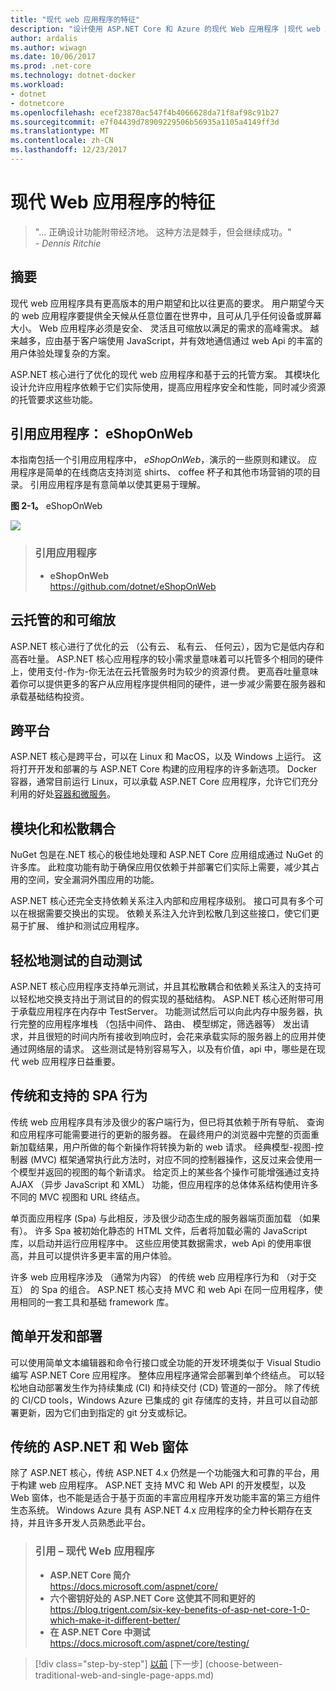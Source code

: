 ```yaml
---
title: "现代 web 应用程序的特征"
description: "设计使用 ASP.NET Core 和 Azure 的现代 Web 应用程序 |现代 web 应用程序的特征"
author: ardalis
ms.author: wiwagn
ms.date: 10/06/2017
ms.prod: .net-core
ms.technology: dotnet-docker
ms.workload:
- dotnet
- dotnetcore
ms.openlocfilehash: ecef23870ac547f4b4066628da71f8af98c91b27
ms.sourcegitcommit: e7f04439d78909229506b56935a1105a4149ff3d
ms.translationtype: MT
ms.contentlocale: zh-CN
ms.lasthandoff: 12/23/2017
---
```

# <a name="characteristics-of-modern-web-applications"></a>现代 Web 应用程序的特征

> "… 正确设计功能附带经济地。 这种方法是棘手，但会继续成功。"  
> _\- Dennis Ritchie_

## <a name="summary"></a>摘要

现代 web 应用程序具有更高版本的用户期望和比以往更高的要求。 用户期望今天的 web 应用程序要提供全天候从任意位置在世界中，且可从几乎任何设备或屏幕大小。 Web 应用程序必须是安全、 灵活且可缩放以满足的需求的高峰需求。 越来越多，应由基于客户端使用 JavaScript，并有效地通信通过 web Api 的丰富的用户体验处理复杂的方案。

ASP.NET 核心进行了优化的现代 web 应用程序和基于云的托管方案。 其模块化设计允许应用程序依赖于它们实际使用，提高应用程序安全和性能，同时减少资源的托管要求这些功能。

## <a name="reference-application-eshoponweb"></a>引用应用程序： eShopOnWeb

本指南包括一个引用应用程序中， *eShopOnWeb*，演示的一些原则和建议。 应用程序是简单的在线商店支持浏览 shirts、 coffee 杯子和其他市场营销的项的目录。 引用应用程序是有意简单以使其更易于理解。

**图 2-1。** eShopOnWeb

![](./media/image2-1.png)

> ### <a name="reference-application"></a>引用应用程序
> - **eShopOnWeb**  
> <https://github.com/dotnet/eShopOnWeb>

## <a name="cloud-hosted-and-scalable"></a>云托管的和可缩放

ASP.NET 核心进行了优化的云 （公有云、 私有云、 任何云），因为它是低内存和高吞吐量。 ASP.NET 核心应用程序的较小需求量意味着可以托管多个相同的硬件上，使用支付-作为-你无法在云托管服务时为较少的资源付费。 更高吞吐量意味着你可以提供更多的客户从应用程序提供相同的硬件，进一步减少需要在服务器和承载基础结构投资。

## <a name="cross-platform"></a>跨平台

ASP.NET 核心是跨平台，可以在 Linux 和 MacOS，以及 Windows 上运行。 这将打开开发和部署的与 ASP.NET Core 构建的应用程序的许多新选项。 Docker 容器，通常目前运行 Linux，可以承载 ASP.NET Core 应用程序，允许它们充分利用的好处[容器和微服务](../microservices-architecture/index.md)。

## <a name="modular-and-loosely-coupled"></a>模块化和松散耦合

NuGet 包是在.NET 核心的极佳地处理和 ASP.NET Core 应用组成通过 NuGet 的许多库。 此粒度功能有助于确保应用仅依赖于并部署它们实际上需要，减少其占用的空间，安全漏洞外围应用的功能。

ASP.NET 核心还完全支持依赖关系注入内部和应用程序级别。 接口可具有多个可以在根据需要交换出的实现。 依赖关系注入允许到松散几到这些接口，使它们更易于扩展、 维护和测试应用程序。

## <a name="easily-tested-with-automated-tests"></a>轻松地测试的自动测试

ASP.NET 核心应用程序支持单元测试，并且其松散耦合和依赖关系注入的支持可以轻松地交换支持出于测试目的的假实现的基础结构。 ASP.NET 核心还附带可用于承载应用程序在内存中 TestServer。 功能测试然后可以向此内存中服务器，执行完整的应用程序堆栈 （包括中间件、 路由、 模型绑定，筛选器等） 发出请求，并且很短的时间内所有接收到响应时，会花来承载实际的服务器上的应用并使通过网络层的请求。 这些测试是特别容易写入，以及有价值，api 中，哪些是在现代 web 应用程序日益重要。

## <a name="traditional-and-spa-behaviors-supported"></a>传统和支持的 SPA 行为

传统 web 应用程序具有涉及很少的客户端行为，但已将其依赖于所有导航、 查询和应用程序可能需要进行的更新的服务器。 在最终用户的浏览器中完整的页面重新加载结果，用户所做的每个新操作将转换为新的 web 请求。 经典模型-视图-控制器 (MVC) 框架通常执行此方法时，对应不同的控制器操作，这反过来会使用一个模型并返回的视图的每个新请求。 给定页上的某些各个操作可能增强通过支持 AJAX （异步 JavaScript 和 XML） 功能，但应用程序的总体体系结构使用许多不同的 MVC 视图和 URL 终结点。

单页面应用程序 (Spa) 与此相反，涉及很少动态生成的服务器端页面加载 （如果有）。 许多 Spa 被初始化静态的 HTML 文件，后者将加载必需的 JavaScript 库，以启动并运行应用程序中。 这些应用使其数据需求，web Api 的使用率很高，并且可以提供许多更丰富的用户体验。

许多 web 应用程序涉及 （通常为内容） 的传统 web 应用程序行为和 （对于交互） 的 Spa 的组合。 ASP.NET 核心支持 MVC 和 web Api 在同一应用程序，使用相同的一套工具和基础 framework 库。

## <a name="simple-development-and-deployment"></a>简单开发和部署

可以使用简单文本编辑器和命令行接口或全功能的开发环境类似于 Visual Studio 编写 ASP.NET Core 应用程序。 整体应用程序通常会部署到单个终结点。 可以轻松地自动部署发生作为持续集成 (CI) 和持续交付 (CD) 管道的一部分。 除了传统的 CI/CD tools，Windows Azure 已集成的 git 存储库的支持，并且可以自动部署更新，因为它们由到指定的 git 分支或标记。

## <a name="traditional-aspnet-and-web-forms"></a>传统的 ASP.NET 和 Web 窗体

除了 ASP.NET 核心，传统 ASP.NET 4.x 仍然是一个功能强大和可靠的平台，用于构建 web 应用程序。 ASP.NET 支持 MVC 和 Web API 的开发模型，以及 Web 窗体，也不能是适合于基于页面的丰富应用程序开发功能丰富的第三方组件生态系统。 Windows Azure 具有 ASP.NET 4.x 应用程序的全力种长期存在支持，并且许多开发人员熟悉此平台。

> ### <a name="references--modern-web-applications"></a>引用 – 现代 Web 应用程序
> - **ASP.NET Core 简介**  
> <https://docs.microsoft.com/aspnet/core/>
> - **六个密钥好处的 ASP.NET Core 这使其不同和更好的**  
> <https://blog.trigent.com/six-key-benefits-of-asp-net-core-1-0-which-make-it-different-better/>
> - **在 ASP.NET Core 中测试**  
> <https://docs.microsoft.com/aspnet/core/testing/>

>[!div class="step-by-step"]
[以前](index.md) [下一步] (choose-between-traditional-web-and-single-page-apps.md)
